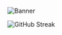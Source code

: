 
![Banner](https://i.ibb.co/YWzdgJq/Untitled-1.png)

![GitHub Streak](https://github-readme-streak-stats.herokuapp.com?user=Alauddin-24434&theme=algolia)

